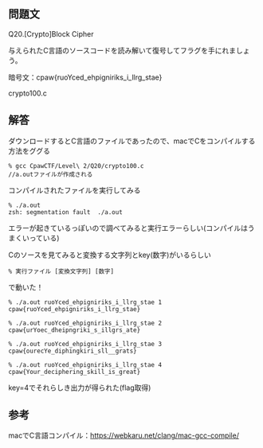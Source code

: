 ## 問題文
Q20.[Crypto]Block Cipher

与えられたC言語のソースコードを読み解いて復号してフラグを手にれましょう。

暗号文：cpaw{ruoYced_ehpigniriks_i_llrg_stae}

crypto100.c

## 解答
ダウンロードするとC言語のファイルであったので、macでCをコンパイルする方法をググる

```
% gcc CpawCTF/Level\ 2/Q20/crypto100.c
//a.outファイルが作成される
```

コンパイルされたファイルを実行してみる

```
% ./a.out
zsh: segmentation fault  ./a.out
```

エラーが起きているっぽいので調べてみると実行エラーらしい(コンパイルはうまくいっている)

Cのソースを見てみると変換する文字列とkey(数字)がいるらしい

```
% 実行ファイル [変換文字列] [数字]
```
で動いた！

```
% ./a.out ruoYced_ehpigniriks_i_llrg_stae 1
cpaw{ruoYced_ehpigniriks_i_llrg_stae}

% ./a.out ruoYced_ehpigniriks_i_llrg_stae 2
cpaw{urYoec_dheipngriki_s_illgrs_ate}

% ./a.out ruoYced_ehpigniriks_i_llrg_stae 3
cpaw{ourecYe_diphingkiri_sll__grats}

% ./a.out ruoYced_ehpigniriks_i_llrg_stae 4
cpaw{Your_deciphering_skill_is_great}
```

key=4でそれらしき出力が得られた(flag取得)

## 参考
macでC言語コンパイル：https://webkaru.net/clang/mac-gcc-compile/